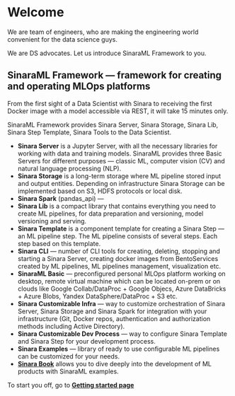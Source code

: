 # Welcome
We are team of engineers, who are making the engineering world convenient for the data science guys.

We are DS advocates. Let us introduce SinaraML Framework to you.

## SinaraML Framework — framework for creating and operating MLOps platforms
From the first sight of a Data Scientist with Sinara to receiving the first Docker image with a model accessible via REST, it will take 15 minutes only.

SinaraML Framework provides Sinara Server, Sinara Storage, Sinara Lib, Sinara Step Template, Sinara Tools to the Data Scientist.

- **Sinara Server** is a Jupyter Server, with all the necessary libraries for working with data and training models. SinaraML provides three Basic Servers for different purposes — classic ML, computer vision (CV) and natural language processing (NLP).
- **Sinara Storage** is a long-term storage where ML pipeline stored input and output entities. Depending on infrastructure Sinara Storage can be implemented based on S3, HDFS protocols or local disk.
- **Sinara Spark** (pandas_api) — 
- **Sinara Lib** is a compact library that contains everything you need to create ML pipelines, for data preparation and versioning, model versioning and serving.
- **Sinara Template** is a component template for creating a Sinara Step — an ML pipeline step. The ML pipeline consists of several steps. Each step based on this template.
- **Sinara CLI** — number of CLI tools for creating, deleting, stopping and starting a Sinara Server, creating docker images from BentoServices created by ML pipelines, ML pipelines management, visualization etc.
- **SinaraML Basic** — preconfigured personal MLOps platform working on desktop, remote virtual machine which can be located on-prem or on clouds like Google Collab/DataProc + Google Objecs, Azure DataBricks + Azure Blobs, Yandex DataSphere/DataProc + S3 etc.
- **Sinara Customizable Infra** — way to customize orchestration of Sinara Server, Sinara Storage and Sinara Spark for integration with your infrastructure (Git, Docker repos, authentication and authorization methods including Active Directory).
- **Sinara Customizable Dev Process** — way to configure Sinara Template and Sinara Step for your development process.
- **Sinara Examples** — library of ready to use configurable ML pipelines can be customized for your needs.
- [**Sinara Book**](https://sinara-definitive-guide.readthedocs.io/en/latest/) allows you to dive deeply into the development of ML products with SinaraML examples.

To start you off, go to [**Getting started page**](https://github.com/4-DS/sinara-tutorials/wiki/Getting-started)
